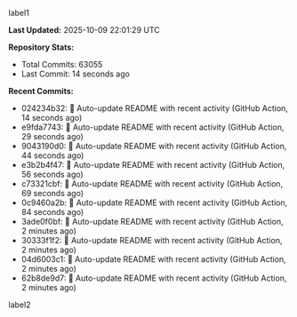 
label1 
<!-- ACTIVITY_START -->
**Last Updated:** 2025-10-09 22:01:29 UTC

**Repository Stats:**
- Total Commits: 63055
- Last Commit: 14 seconds ago

**Recent Commits:**
- 024234b32: 🤖 Auto-update README with recent activity (GitHub Action, 14 seconds ago)
- e9fda7743: 🤖 Auto-update README with recent activity (GitHub Action, 29 seconds ago)
- 9043190d0: 🤖 Auto-update README with recent activity (GitHub Action, 44 seconds ago)
- e3b2b4f47: 🤖 Auto-update README with recent activity (GitHub Action, 56 seconds ago)
- c73321cbf: 🤖 Auto-update README with recent activity (GitHub Action, 69 seconds ago)
- 0c9460a2b: 🤖 Auto-update README with recent activity (GitHub Action, 84 seconds ago)
- 3ade0f0bf: 🤖 Auto-update README with recent activity (GitHub Action, 2 minutes ago)
- 30333f1f2: 🤖 Auto-update README with recent activity (GitHub Action, 2 minutes ago)
- 04d6003c1: 🤖 Auto-update README with recent activity (GitHub Action, 2 minutes ago)
- 62b8de9d7: 🤖 Auto-update README with recent activity (GitHub Action, 2 minutes ago)
<!-- ACTIVITY_END -->

label2
